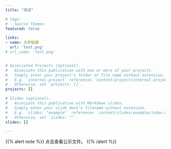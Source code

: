 ```yaml
---
title: "测试"

# tags:
# - Source Themes
featured: false

links:
- name: 文件链接
  url: 'test.png'
# url_code: 'test.png'


# Associated Projects (optional).
#   Associate this publication with one or more of your projects.
#   Simply enter your project's folder or file name without extension.
#   E.g. `internal-project` references `content/project/internal-project/index.md`.
#   Otherwise, set `projects: []`.
projects: []

# Slides (optional).
#   Associate this publication with Markdown slides.
#   Simply enter your slide deck's filename without extension.
#   E.g. `slides: "example"` references `content/slides/example/index.md`.
#   Otherwise, set `slides: ""`.
slides: []

---
```


{{% alert note %}}
点击查看公示文件。
{{% /alert %}}


